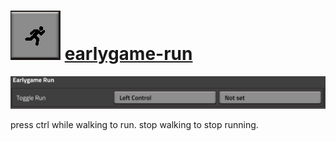 # ![](thumbnail.png) [earlygame-run](https://mods.factorio.com/mod/earlygame-run)

![run keybind](screenshot.png)

press ctrl while walking to run. stop walking to stop running.
